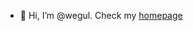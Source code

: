 - 👋 Hi, I’m @wegul. Check my [homepage](https://wegul.github.io/wegul/)


<!---
wegul/wegul is a ✨ special ✨ repository because its `README.md` (this file) appears on your GitHub profile.
You can click the Preview link to take a look at your changes.
--->

